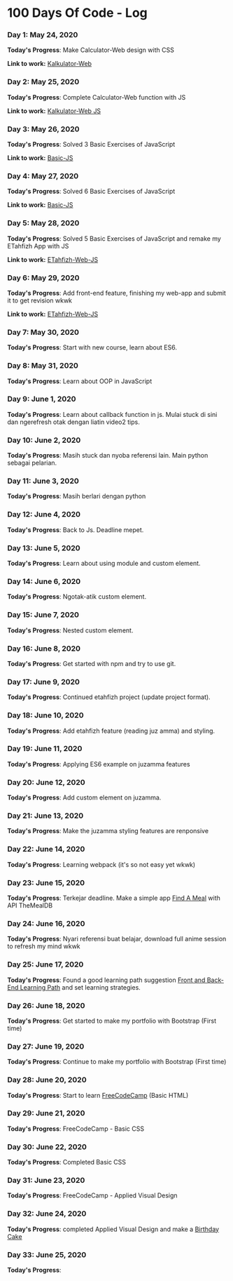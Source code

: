 # 100 Days Of Code - Log

### Day 1: May 24, 2020 

**Today's Progress**: Make Calculator-Web design with CSS

**Link to work:** [Kalkulator-Web](https://github.com/hafizha19/Kalkulator-Web)

### Day 2: May 25, 2020 

**Today's Progress**: Complete Calculator-Web function with JS

**Link to work:** [Kalkulator-Web JS](https://github.com/hafizha19/Kalkulator-Web/blob/master/assets/kalkulator.js)

### Day 3: May 26, 2020 

**Today's Progress**: Solved 3 Basic Exercises of JavaScript

**Link to work:** [Basic-JS](https://github.com/hafizha19/JS-Basic)

### Day 4: May 27, 2020 

**Today's Progress**: Solved 6 Basic Exercises of JavaScript

**Link to work:** [Basic-JS](https://github.com/hafizha19/JS-Basic)

### Day 5: May 28, 2020 

**Today's Progress**: Solved 5 Basic Exercises of JavaScript and remake my ETahfizh App with JS

**Link to work:** [ETahfizh-Web-JS](https://github.com/hafizha19/ETahfizh-Web-JS)

### Day 6: May 29, 2020 

**Today's Progress**: Add front-end feature, finishing my web-app and submit it to get revision wkwk

**Link to work:** [ETahfizh-Web-JS](https://github.com/hafizha19/ETahfizh-Web-JS)

### Day 7: May 30, 2020 

**Today's Progress**: Start with new course, learn about ES6. 

### Day 8: May 31, 2020 

**Today's Progress**: Learn about OOP in JavaScript 

### Day 9: June 1, 2020 

**Today's Progress**: Learn about callback function in js. Mulai stuck di sini dan ngerefresh otak dengan liatin video2 tips.

### Day 10: June 2, 2020 

**Today's Progress**: Masih stuck dan nyoba referensi lain. Main python sebagai pelarian.

### Day 11: June 3, 2020 

**Today's Progress**: Masih berlari dengan python

### Day 12: June 4, 2020 

**Today's Progress**: Back to Js. Deadline mepet.

### Day 13: June 5, 2020 

**Today's Progress**: Learn about using module and custom element.

### Day 14: June 6, 2020 

**Today's Progress**: Ngotak-atik custom element.

### Day 15: June 7, 2020 

**Today's Progress**: Nested custom element.

### Day 16: June 8, 2020 

**Today's Progress**: Get started with npm and try to use git.

### Day 17: June 9, 2020 

**Today's Progress**: Continued etahfizh project (update project format).

### Day 18: June 10, 2020 

**Today's Progress**: Add etahfizh feature (reading juz amma) and styling.

### Day 19: June 11, 2020 

**Today's Progress**: Applying ES6 example on juzamma features

### Day 20: June 12, 2020 

**Today's Progress**: Add custom element on juzamma.

### Day 21: June 13, 2020 

**Today's Progress**: Make the juzamma styling features are renponsive

### Day 22: June 14, 2020 

**Today's Progress**: Learning webpack (it's so not easy yet wkwk)

### Day 23: June 15, 2020 

**Today's Progress**: Terkejar deadline. Make a simple app [Find A Meal](https://github.com/hafizha19/Find-A-Meal) with API TheMealDB

### Day 24: June 16, 2020 

**Today's Progress**: Nyari referensi buat belajar, download full anime session to refresh my mind wkwk 

### Day 25: June 17, 2020 

**Today's Progress**: Found a good learning path suggestion [Front and Back-End Learning Path](https://github.com/kamranahmedse/developer-roadmap/blob/master/README.md) and set learning strategies.

### Day 26: June 18, 2020 

**Today's Progress**: Get started to make my portfolio with Bootstrap (First time)

### Day 27: June 19, 2020 

**Today's Progress**: Continue to make my portfolio with Bootstrap (First time)

### Day 28: June 20, 2020 

**Today's Progress**: Start to learn [FreeCodeCamp](https://www.freecodecamp.org) (Basic HTML)

### Day 29: June 21, 2020 

**Today's Progress**: FreeCodeCamp - Basic CSS

### Day 30: June 22, 2020 

**Today's Progress**: Completed Basic CSS

### Day 31: June 23, 2020 

**Today's Progress**: FreeCodeCamp - Applied Visual Design 

### Day 32: June 24, 2020 

**Today's Progress**: completed Applied Visual Design and make a [Birthday Cake](https://github.com/hafizha19/Birthday-Cake)

### Day 33: June 25, 2020 

**Today's Progress**: 
